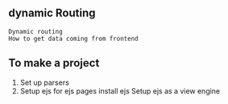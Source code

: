 ## dynamic Routing
    Dynamic routing
    How to get data coming from frontend


## To make a project
1. Set up parsers
2. Setup ejs for ejs pages 
    install ejs
    Setup ejs as a view engine
